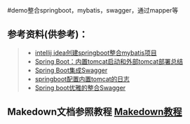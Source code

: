 #demo整合springboot，mybatis，swagger，通过mapper等

## 参考资料(供参考)：
 >+ [intellij idea创建springboot整合mybatis项目](https://blog.csdn.net/qq_28092563/article/details/79853329)
 >+ [Spring Boot：内置tomcat启动和外部tomcat部署总结](https://blog.csdn.net/u011820505/article/details/87708917)
 >+ [Spring Boot集成Swagger](https://blog.csdn.net/q547550831/article/details/79833569)
 >+ [springboot配置内置tomcat的日志](https://blog.csdn.net/TQFtqf136/article/details/80986449)
  >+ [Spring boot优雅的整合Swagger](https://www.jianshu.com/p/035b4621e293)

## Makedown文档参照教程 [Makedown教程](http://www.runoob.com/markdown/md-link.html)


